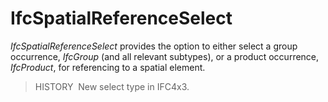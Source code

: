 # IfcSpatialReferenceSelect

_IfcSpatialReferenceSelect_ provides the option to either select a group occurrence, _IfcGroup_ (and all relevant subtypes), or a product occurrence, _IfcProduct_, for referencing to a spatial element.
<!-- end of short definition -->

> HISTORY  New select type in IFC4x3.


